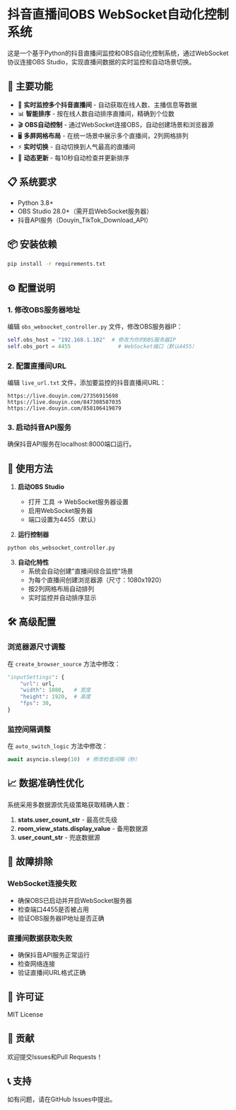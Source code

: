 # 抖音直播间OBS WebSocket自动化控制系统

这是一个基于Python的抖音直播间监控和OBS自动化控制系统，通过WebSocket协议连接OBS Studio，实现直播间数据的实时监控和自动场景切换。

## 🚀 主要功能

- 🔴 **实时监控多个抖音直播间** - 自动获取在线人数、主播信息等数据
- 📊 **智能排序** - 按在线人数自动排序直播间，精确到个位数
- 🎬 **OBS自动控制** - 通过WebSocket连接OBS，自动创建场景和浏览器源
- 🖥️ **多屏网格布局** - 在统一场景中展示多个直播间，2列网格排列
- ⚡ **实时切换** - 自动切换到人气最高的直播间
- 🔄 **动态更新** - 每10秒自动检查并更新排序

## 📋 系统要求

- Python 3.8+
- OBS Studio 28.0+（需开启WebSocket服务器）
- 抖音API服务（Douyin_TikTok_Download_API）

## 📦 安装依赖

```bash
pip install -r requirements.txt
```

## ⚙️ 配置说明

### 1. 修改OBS服务器地址
编辑 `obs_websocket_controller.py` 文件，修改OBS服务器IP：
```python
self.obs_host = "192.168.1.102"  # 修改为你的OBS服务器IP
self.obs_port = 4455               # WebSocket端口（默认4455）
```

### 2. 配置直播间URL
编辑 `live_url.txt` 文件，添加要监控的抖音直播间URL：
```
https://live.douyin.com/27356915698
https://live.douyin.com/847308587035
https://live.douyin.com/858106419879
```

### 3. 启动抖音API服务
确保抖音API服务在localhost:8000端口运行。

## 🎯 使用方法

1. **启动OBS Studio**
   - 打开 工具 → WebSocket服务器设置
   - 启用WebSocket服务器
   - 端口设置为4455（默认）

2. **运行控制器**
```bash
python obs_websocket_controller.py
```

3. **自动化特性**
   - 系统会自动创建"直播间综合监控"场景
   - 为每个直播间创建浏览器源（尺寸：1080x1920）
   - 按2列网格布局自动排列
   - 实时监控并自动排序显示

## 🛠️ 高级配置

### 浏览器源尺寸调整
在 `create_browser_source` 方法中修改：
```python
"inputSettings": {
    "url": url,
    "width": 1080,   # 宽度
    "height": 1920,  # 高度
    "fps": 30,
}
```

### 监控间隔调整
在 `auto_switch_logic` 方法中修改：
```python
await asyncio.sleep(10)  # 修改检查间隔（秒）
```

## 📈 数据准确性优化

系统采用多数据源优先级策略获取精确人数：
1. **stats.user_count_str** - 最高优先级
2. **room_view_stats.display_value** - 备用数据源
3. **user_count_str** - 兜底数据源

## 🔧 故障排除

### WebSocket连接失败
- 确保OBS已启动并开启WebSocket服务器
- 检查端口4455是否被占用
- 验证OBS服务器IP地址是否正确

### 直播间数据获取失败
- 确保抖音API服务正常运行
- 检查网络连接
- 验证直播间URL格式正确

## 📄 许可证

MIT License

## 🤝 贡献

欢迎提交Issues和Pull Requests！

## 📞 支持

如有问题，请在GitHub Issues中提出。